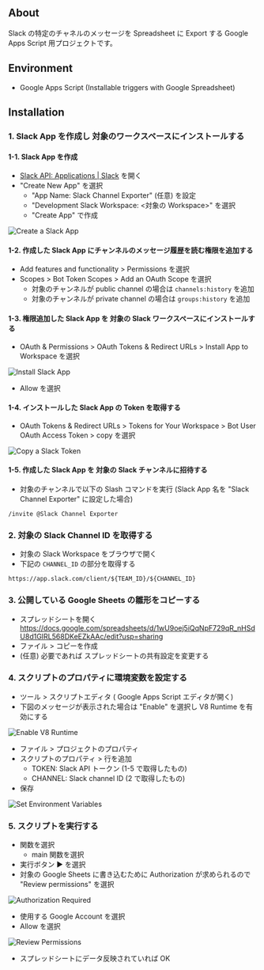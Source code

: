 ## About

Slack の特定のチャネルのメッセージを Spreadsheet に Export する Google Apps Script 用プロジェクトです。

## Environment

- Google Apps Script (Installable triggers with Google Spreadsheet)

## Installation

### 1. Slack App を作成し 対象のワークスペースにインストールする

#### 1-1. Slack App を作成

- [Slack API: Applications | Slack](https://api.slack.com/apps) を開く
- "Create New App" を選択
  - "App Name: Slack Channel Exporter" (任意) を設定
  - "Development Slack Workspace: <対象の Workspace>" を選択
  - "Create App" で作成

![Create a Slack App](docs/images/create_slack_app.png)

#### 1-2. 作成した Slack App にチャンネルのメッセージ履歴を読む権限を追加する

- Add features and functionality > Permissions を選択
- Scopes > Bot Token Scopes > Add an OAuth Scope を選択
  - 対象のチャンネルが public channel の場合は `channels:history` を追加
  - 対象のチャンネルが private channel の場合は `groups:history` を追加

#### 1-3. 権限追加した Slack App を 対象の Slack ワークスペースにインストールする

- OAuth & Permissions > OAuth Tokens & Redirect URLs > Install App to Workspace を選択

![Install Slack App](docs/images/install_slack_app.png)

- Allow を選択

#### 1-4. インストールした Slack App の Token を取得する

- OAuth Tokens & Redirect URLs > Tokens for Your Workspace > Bot User OAuth Access Token > copy を選択

![Copy a Slack Token](docs/images/copy_slack_token.png)

#### 1-5. 作成した Slack App を 対象の Slack チャンネルに招待する

- 対象のチャンネルで以下の Slash コマンドを実行 (Slack App 名を "Slack Channel Exporter" に設定した場合)

```text
/invite @Slack Channel Exporter
```

### 2. 対象の Slack Channel ID を取得する

- 対象の Slack Workspace をブラウザで開く
- 下記の `CHANNEL_ID` の部分を取得する

```text
https://app.slack.com/client/${TEAM_ID}/${CHANNEL_ID}
```

### 3. 公開している Google Sheets の雛形をコピーする

- スプレッドシートを開く https://docs.google.com/spreadsheets/d/1wU9oej5iQqNpF729qR_nHSdU8d1GIRL568DKeEZkAAc/edit?usp=sharing
- ファイル > コピーを作成
- (任意) 必要であれば スプレッドシートの共有設定を変更する

### 4. スクリプトのプロパティに環境変数を設定する

- ツール > スクリプトエディタ ( Google Apps Script エディタが開く) 
- 下図のメッセージが表示された場合は "Enable" を選択し V8 Runtime を有効にする

![Enable V8 Runtime](docs/images/enable_v8_runtime.png)

- ファイル > プロジェクトのプロパティ
- スクリプトのプロパティ > 行を追加
  - TOKEN: Slack API トークン (1-5 で取得したもの)
  - CHANNEL: Slack channel ID (2 で取得したもの)
- 保存 

![Set Environment Variables](docs/images/set_environment_variables.png)

### 5. スクリプトを実行する

- 関数を選択
  - main 関数を選択
- 実行ボタン ▶ を選択
- 対象の Google Sheets に書き込むために Authorization が求められるので "Review permissions" を選択

![Authorization Required](docs/images/authorization_required.png)

- 使用する Google Account を選択
- Allow を選択

![Review Permissions](docs/images/review_permissions.png)

- スプレッドシートにデータ反映されていれば OK
